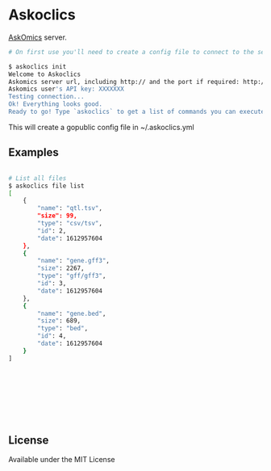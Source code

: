 # Askoclics

[AskOmics](https://github.com/askomics/flaskomics) server.


```bash
# On first use you'll need to create a config file to connect to the server, just run:

$ askoclics init
Welcome to Askoclics
Askomics server url, including http:// and the port if required: http://0.0.0.0:80
Askomics user's API key: XXXXXXX
Testing connection...
Ok! Everything looks good.
Ready to go! Type `askoclics` to get a list of commands you can execute.

```

This will create a gopublic config file in ~/.askoclics.yml

## Examples

```bash

# List all files
$ askoclics file list
[
    {
        "name": "qtl.tsv",
        "size": 99,
        "type": "csv/tsv",
        "id": 2,
        "date": 1612957604
    },
    {
        "name": "gene.gff3",
        "size": 2267,
        "type": "gff/gff3",
        "id": 3,
        "date": 1612957604
    },
    {
        "name": "gene.bed",
        "size": 689,
        "type": "bed",
        "id": 4,
        "date": 1612957604
    }
]










```

## License

Available under the MIT License
